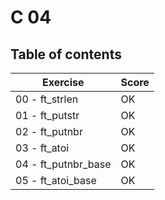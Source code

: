# C 04

## Table of contents

Exercise				| Score  
------------------------|--------
00 - ft_strlen			| OK
01 - ft_putstr			| OK
02 - ft_putnbr 			| OK
03 - ft_atoi			| OK
04 - ft_putnbr_base		| OK
05 - ft_atoi_base		| OK